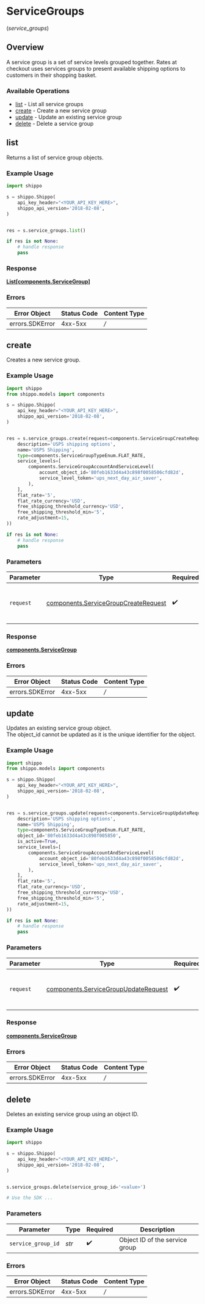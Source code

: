 # ServiceGroups
(*service_groups*)

## Overview

A service group is a set of service levels grouped together. 
Rates at checkout uses services groups to present available shipping options to customers in their shopping basket.
<SchemaDefinition schemaRef="#/components/schemas/ServiceGroup"/>

### Available Operations

* [list](#list) - List all service groups
* [create](#create) - Create a new service group
* [update](#update) - Update an existing service group
* [delete](#delete) - Delete a service group

## list

Returns a list of service group objects.

### Example Usage

```python
import shippo

s = shippo.Shippo(
    api_key_header="<YOUR_API_KEY_HERE>",
    shippo_api_version='2018-02-08',
)


res = s.service_groups.list()

if res is not None:
    # handle response
    pass

```


### Response

**[List[components.ServiceGroup]](../../models/.md)**
### Errors

| Error Object    | Status Code     | Content Type    |
| --------------- | --------------- | --------------- |
| errors.SDKError | 4xx-5xx         | */*             |

## create

Creates a new service group.

### Example Usage

```python
import shippo
from shippo.models import components

s = shippo.Shippo(
    api_key_header="<YOUR_API_KEY_HERE>",
    shippo_api_version='2018-02-08',
)


res = s.service_groups.create(request=components.ServiceGroupCreateRequest(
    description='USPS shipping options',
    name='USPS Shipping',
    type=components.ServiceGroupTypeEnum.FLAT_RATE,
    service_levels=[
        components.ServiceGroupAccountAndServiceLevel(
            account_object_id='80feb1633d4a43c898f0058506cfd82d',
            service_level_token='ups_next_day_air_saver',
        ),
    ],
    flat_rate='5',
    flat_rate_currency='USD',
    free_shipping_threshold_currency='USD',
    free_shipping_threshold_min='5',
    rate_adjustment=15,
))

if res is not None:
    # handle response
    pass

```

### Parameters

| Parameter                                                                                    | Type                                                                                         | Required                                                                                     | Description                                                                                  |
| -------------------------------------------------------------------------------------------- | -------------------------------------------------------------------------------------------- | -------------------------------------------------------------------------------------------- | -------------------------------------------------------------------------------------------- |
| `request`                                                                                    | [components.ServiceGroupCreateRequest](../../models/components/servicegroupcreaterequest.md) | :heavy_check_mark:                                                                           | The request object to use for the request.                                                   |


### Response

**[components.ServiceGroup](../../models/components/servicegroup.md)**
### Errors

| Error Object    | Status Code     | Content Type    |
| --------------- | --------------- | --------------- |
| errors.SDKError | 4xx-5xx         | */*             |

## update

Updates an existing service group object. <br>The object_id cannot be updated as it is the unique identifier for the object.

### Example Usage

```python
import shippo
from shippo.models import components

s = shippo.Shippo(
    api_key_header="<YOUR_API_KEY_HERE>",
    shippo_api_version='2018-02-08',
)


res = s.service_groups.update(request=components.ServiceGroupUpdateRequest(
    description='USPS shipping options',
    name='USPS Shipping',
    type=components.ServiceGroupTypeEnum.FLAT_RATE,
    object_id='80feb1633d4a43c898f005850',
    is_active=True,
    service_levels=[
        components.ServiceGroupAccountAndServiceLevel(
            account_object_id='80feb1633d4a43c898f0058506cfd82d',
            service_level_token='ups_next_day_air_saver',
        ),
    ],
    flat_rate='5',
    flat_rate_currency='USD',
    free_shipping_threshold_currency='USD',
    free_shipping_threshold_min='5',
    rate_adjustment=15,
))

if res is not None:
    # handle response
    pass

```

### Parameters

| Parameter                                                                                    | Type                                                                                         | Required                                                                                     | Description                                                                                  |
| -------------------------------------------------------------------------------------------- | -------------------------------------------------------------------------------------------- | -------------------------------------------------------------------------------------------- | -------------------------------------------------------------------------------------------- |
| `request`                                                                                    | [components.ServiceGroupUpdateRequest](../../models/components/servicegroupupdaterequest.md) | :heavy_check_mark:                                                                           | The request object to use for the request.                                                   |


### Response

**[components.ServiceGroup](../../models/components/servicegroup.md)**
### Errors

| Error Object    | Status Code     | Content Type    |
| --------------- | --------------- | --------------- |
| errors.SDKError | 4xx-5xx         | */*             |

## delete

Deletes an existing service group using an object ID.

### Example Usage

```python
import shippo

s = shippo.Shippo(
    api_key_header="<YOUR_API_KEY_HERE>",
    shippo_api_version='2018-02-08',
)


s.service_groups.delete(service_group_id='<value>')

# Use the SDK ...

```

### Parameters

| Parameter                      | Type                           | Required                       | Description                    |
| ------------------------------ | ------------------------------ | ------------------------------ | ------------------------------ |
| `service_group_id`             | *str*                          | :heavy_check_mark:             | Object ID of the service group |

### Errors

| Error Object    | Status Code     | Content Type    |
| --------------- | --------------- | --------------- |
| errors.SDKError | 4xx-5xx         | */*             |
